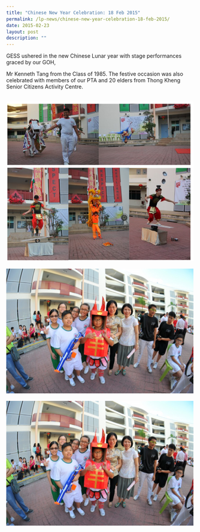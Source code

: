 ```yaml
---
title: "Chinese New Year Celebration: 18 Feb 2015"
permalink: /lp-news/chinese-new-year-celebration-18-feb-2015/
date: 2015-02-23
layout: post
description: ""
---
```

GESS ushered in the new Chinese Lunar year with stage performances graced by our GOH,

Mr Kenneth Tang from the Class of 1985. The festive occasion was also celebrated with members of our PTA and 20 elders from Thong Kheng Senior Citizens Activity Centre.

<br>
<img src="/images/2015cny1.png" 
         style="width:500px"
	/>
<br>
<br>
<img src="/images/2015cny3.jpg" 
         style="width:500px"
	/>
<br>
<br>
<img src="/images/2015cny3.jpg" 
         style="width:500px"
	/>
<br>
